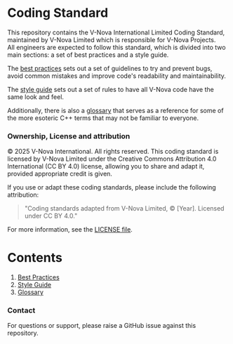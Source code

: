 # Coding Standard

This repository contains the V-Nova International Limited Coding Standard, maintained by V-Nova Limited which is responsible for V-Nova Projects.   
All engineers are expected to follow this standard, which is divided into two main sections: a set of best practices and a style guide.

The [best practices](docs/best_practices.md) sets out a set of guidelines to try and prevent bugs, avoid common mistakes
and improve code's readability and maintainability.

The [style guide](docs/style.md) sets out a set of rules to have all V-Nova code have the same look and feel.

Additionally, there is also a [glossary](docs/glossary.md) that serves as a reference for some of the more esoteric C++ terms
that may not be familiar to everyone.

### Ownership, License and attribution

© 2025 V-Nova International. All rights reserved. This coding standard is licensed by V-Nova Limited under the Creative Commons Attribution 4.0 International (CC BY 4.0) license, allowing you to share and adapt it, provided appropriate credit is given.

If you use or adapt these coding standards, please include the following attribution:

> "Coding standards adapted from V-Nova Limited, © [Year]. Licensed under CC BY 4.0."

For more information, see the [LICENSE file](LICENSE.md).

# Contents

1. [Best Practices](docs/best_practices.md)
2. [Style Guide](docs/style.md)
3. [Glossary](docs/glossary.md)

### Contact

For questions or support, please raise a GitHub issue against this repository.
